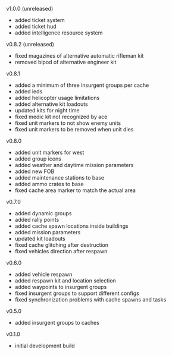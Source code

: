 v1.0.0 (unreleased)
- added ticket system
- added ticket hud
- added intelligence resource system

v0.8.2 (unreleased)
- fixed magazines of alternative automatic rifleman kit
- removed bipod of alternative engineer kit

v0.8.1
- added a minimum of three insurgent groups per cache
- added ieds
- added helicopter usage limitations
- added alternative kit loadouts
- updated kits for night time
- fixed medic kit not recognized by ace
- fixed unit markers to not show enemy units
- fixed unit markers to be removed when unit dies

v0.8.0
- added unit markers for west
- added group icons
- added weather and daytime mission parameters
- added new FOB
- added maintenance stations to base
- added ammo crates to base
- fixed cache area marker to match the actual area

v0.7.0
- added dynamic groups
- added rally points
- added cache spawn locations inside buildings
- added mission parameters
- updated kit loadouts
- fixed cache glitching after destruction
- fixed vehicles direction after respawn

v0.6.0
- added vehicle respawn
- added respawn kit and location selection
- added waypoints to insurgent groups
- fixed insurgent groups to support different configs
- fixed synchronization problems with cache spawns and tasks

v0.5.0
- added insurgent groups to caches

v0.1.0
- initial development build
